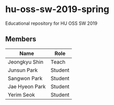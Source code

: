 # hu-oss-sw-2019-spring
Educational repository for HU OSS SW 2019

## Members

| Name | Role |
|------|------|
|Jeongkyu Shin | Teach | 
|Junsun Park | Student |
|Sangwon Park | Student | 
|Jae Hyeon Park| Student |
|Yerim Seok    | Student |
